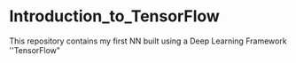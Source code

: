 # Introduction_to_TensorFlow
This repository contains my first NN built using a Deep Learning Framework ''TensorFlow"
